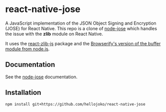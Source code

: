 # react-native-jose #

A JavaScript implementation of the JSON Object Signing and Encryption (JOSE) for React Native.
This repo is a clone of [node-jose](https://github.com/cisco/node-jose) which handles the issue
with the **zlib** module on React Native.

It uses the [react-zlib-js](https://www.npmjs.com/package/react-zlib-js) package and the
[Browserify's version of the buffer module from node.js](https://github.com/feross/buffer).

## Documentation

See the [node-jose](https://github.com/cisco/node-jose) documentation.

## Installation

`npm install git+https://github.com/hellojoko/react-native-jose`